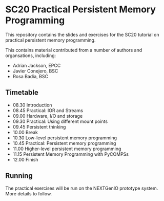 # SC20 Practical Persistent Memory Programming
This repository contains the slides and exercises for the SC20 tutorial on practical  persistent memory programming.

This contains material contributed from a number of authors and organsations, including:

* Adrian Jackson, EPCC
* Javier Conejero, BSC
* Rosa Badia, BSC

## Timetable

* 08.30 Introduction
* 08.45 Practical: IOR and Streams
* 09.00 Hardware, I/O and storage
* 09.30 Practical: Using different mount points
* 09.45 Persistent thinking
* 10.00 Break
* 10.30 Low-level persistent memory programming
* 10.45 Practical: Persistent memory programming 
* 11.00 Higher-level persistent memory programming
* 11.15 Persistent Memory Programming with PyCOMPSs
* 12.00 Finish

## Running

The practical exercises will be run on the NEXTGenIO prototype system. More details to follow.

